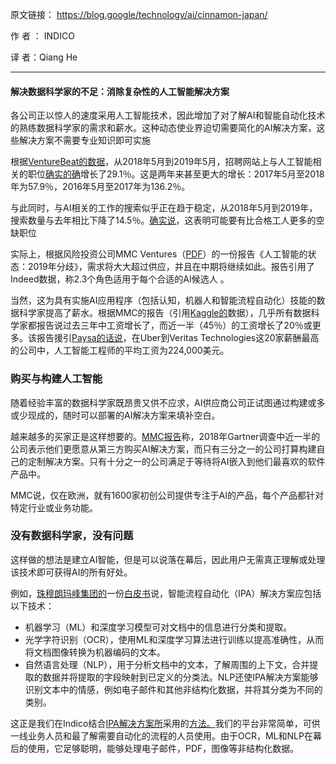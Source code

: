 原文链接： https://blog.google/technology/ai/cinnamon-japan/ 

作       者 ：   INDICO   

译       者：Qiang He

---

#### 解决数据科学家的不足：消除复杂性的人工智能解决方案

 各公司正以惊人的速度采用人工智能技术，因此增加了对了解AI和智能自动化技术的熟练数据科学家的需求和薪水。这种动态使业界迫切需要简化的AI解决方案，这些解决方案不需要专业知识即可实施 

 根据[VentureBeat的数据](https://venturebeat.com/2019/06/28/indeed-ai-job-posting-growth-slows-and-interest-in-jobs-dips/)，从2018年5月到2019年5月，招聘网站上与人工智能相关的职位[确实的确](http://www.indeed.com/)增长了29.1％。这是两年来甚至更大的增长：2017年5月至2018年为57.9％，2016年5月至2017年为136.2％。 

 与此同时，与AI相关的工作的搜索似乎正在趋于稳定，从2018年5月到2019年，搜索数量与去年相比下降了14.5％。[确实说](https://venturebeat.com/2019/06/28/indeed-ai-job-posting-growth-slows-and-interest-in-jobs-dips/)，这表明可能要有比合格工人更多的空缺职位 

 实际上，根据风险投资公司MMC Ventures（[PDF](https://www.mmcventures.com/wp-content/uploads/2019/02/The-State-of-AI-2019-Divergence.pdf)）的一份报告《人工智能的状态：2019年分歧》，需求将大大超过供应，并且在中期将继续如此。报告引用了Indeed数据，称2.3个角色适用于每个合适的AI候选人 。

 当然，这为具有实施AI应用程序（包括认知，机器人和智能流程自动化）技能的数据科学家提高了薪水。根据MMC的报告（引用[Kaggle的](https://www.kaggle.com/)数据），几乎所有数据科学家都报告说过去三年中工资增长了，而近一半（45％）的工资增长了20％或更多。该报告援引[Paysa的话说](https://www.paysa.com/)，在Uber到Veritas Technologies这20家薪酬最高的公司中，人工智能工程师的平均工资为224,000美元。 

### **购买与构建人工智能** 

 随着经验丰富的数据科学家既昂贵又供不应求，AI供应商公司正试图通过构建或多或少现成的，随时可以部署的AI解决方案来填补空白。 

越来越多的买家正是这样想要的。[MMC报告](https://www.mmcventures.com/wp-content/uploads/2019/02/The-State-of-AI-2019-Divergence.pdf)称，2018年Gartner调查中近一半的公司表示他们更愿意从第三方购买AI解决方案，而只有三分之一的公司打算构建自己的定制解决方案。只有十分之一的公司满足于等待将AI嵌入到他们最喜欢的软件产品中。

MMC说，仅在欧洲，就有1600家初创公司提供专注于AI的产品，每个产品都针对特定行业或业务功能。 

### **没有数据科学家，没有问题**

这样做的想法是建立AI智能，但是可以说落在幕后，因此用户无需真正理解或处理该技术即可获得AI的所有好处。

例如，[珠穆朗玛峰集团的](http://info.indico.io/everest-whitepaper)一份[白皮书](http://info.indico.io/everest-whitepaper)说，智能流程自动化（IPA）解决方案应包括以下技术： 

- 机器学习（ML）和深度学习模型可对文档中的信息进行分类和提取。 
- 光学字符识别（OCR），使用ML和深度学习算法进行训练以提高准确性，从而将文档图像转换为机器编码的文本。
- 自然语言处理（NLP），用于分析文档中的文本，了解周围的上下文，合并提取的数据并将提取的字段映射到已定义的分类法。NLP还使IPA解决方案能够识别文本中的情感，例如电子邮件和其他非结构化数据，并将其分类为不同的类别。

这正是我们在Indico结合[IPA解决方案所](https://indico.io/intelligent-process-automation/)采用的[方法。](https://indico.io/intelligent-process-automation/)我们的平台非常简单，可供一线业务人员和最了解需要自动化的流程的人员使用。由于OCR，ML和NLP在幕后的使用，它足够聪明，能够处理电子邮件，PDF，图像等非结构化数据。